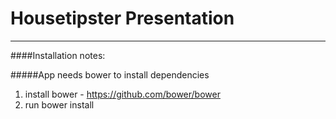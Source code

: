 
Housetipster Presentation
======
---
####Installation notes:

#####App needs bower to install dependencies
1. install bower - https://github.com/bower/bower
2. run bower install
